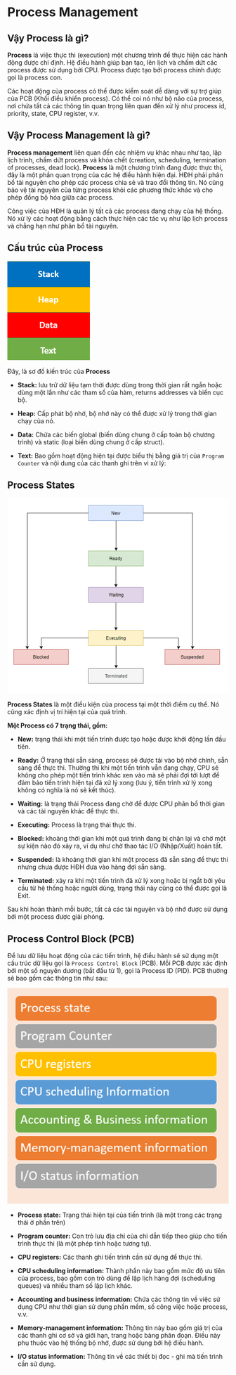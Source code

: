 # **Process Management**

## **Vậy Process là gì?**

**Process** là việc thực thi (execution) một chương trình để thực hiện các hành động được chỉ định. Hệ điều hành giúp bạn tạo, lên lịch và chấm dứt các process được sử dụng bởi CPU. Process được tạo bởi process chính được gọi là process con.

Các hoạt động của process có thể được kiểm soát dễ dàng với sự trợ giúp của PCB (Khối điều khiển process). Có thể coi nó như bộ não của process, nơi chứa tất cả các thông tin quan trọng liên quan đến xử lý như process id, priority, state, CPU register, v.v.

## **Vậy Process Management là gì?**

**Process management** liên quan đến các nhiệm vụ khác nhau như tạo, lập lịch trình, chấm dứt process và khóa chết (creation, scheduling, termination of processes, dead lock). **Process** là một chương trình đang được thực thi, đây là một phần quan trọng của các hệ điều hành hiện đại. HĐH phải phân bổ tài nguyên cho phép các process chia sẻ và trao đổi thông tin. Nó cũng bảo vệ tài nguyên của từng process khỏi các phương thức khác và cho phép đồng bộ hóa giữa các process.

Công việc của HĐH là quản lý tất cả các process đang chạy của hệ thống. Nó xử lý các hoạt động bằng cách thực hiện các tác vụ như lập lịch process và chẳng hạn như phân bổ tài nguyên.

## **Cấu trúc của Process**

!['Process achitecture'](./img/pcb-1.webp)

Đây, là sơ đồ kiến trúc của **Process**

- **Stack:** lưu trữ dữ liệu tạm thời được dùng trong thời gian rất ngắn hoặc dùng một lần như các tham số của hàm, returns addresses và biến cục bộ.

- **Heap:** Cấp phát bộ nhớ, bộ nhớ này có thể được xử lý trong thời gian chạy của nó.

- **Data:** Chứa các biến global (biến dùng chung ở cấp toàn bộ chương trình) và static (loại biến dùng chung ở cấp struct).

- **Text:** Bao gồm hoạt động hiện tại được biểu thị bằng giá trị của `Program Counter` và nội dung của các thanh ghi trên vi xử lý:

## **Process States**

!['process states'](./img//122319_0638_ProcessMana2.webp)

**Process States** là một điều kiện của process tại một thời điểm cụ thể. Nó cũng xác định vị trí hiện tại của quá trình.

**Một Process có 7 trạng thái, gồm:**

- **New:** trạng thái khi một tiến trình được tạo hoặc được khởi động lần đầu tiên.

- **Ready:** Ở trạng thái sẵn sàng, process sẽ được tải vào bộ nhớ chính, sẵn sàng để thực thi. Thường thì khi một tiến trình vẫn đang chạy, CPU sẽ không cho phép một tiến trình khác xen vào mà sẽ phải đợi tới lượt để đảm bảo tiến trình hiện tại đã xử lý xong (lưu ý, tiến trình xử lý xong không có nghĩa là nó sẽ kết thúc).

- **Waiting:** là trạng thái Process đang chờ để được CPU phân bổ thời gian và các tài nguyên khác để thực thi.

- **Executing:** Process là trạng thái thực thi.

- **Blocked:** khoảng thời gian khi một quá trình đang bị chặn lại và chờ một sự kiện nào đó xảy ra, ví dụ như chờ thao tác I/O (Nhập/Xuất) hoàn tất.

- **Suspended:** là khoảng thời gian khi một process đã sẵn sàng để thực thi nhưng chưa được HĐH đưa vào hàng đợi sẵn sàng.

- **Terminated:** xảy ra khi một tiến trình đã xử lý xong hoặc bị ngắt bởi yêu cầu từ hệ thống hoặc người dùng, trạng thái này cũng có thể được gọi là Exit.

Sau khi hoàn thành mỗi bước, tất cả các tài nguyên và bộ nhớ được sử dụng bởi một process được giải phóng.

## **Process Control Block (PCB)**

Để lưu dữ liệu hoạt động của các tiến trình, hệ điều hành sẽ sử dụng một cấu trúc dữ liệu gọi là `Process Control Block` (PCB). Mỗi PCB được xác định bởi một số nguyên dương (bắt đầu từ 1), gọi là Process ID (PID). PCB thường sẽ bao gồm các thông tin như sau:

!['PCB](img/122319_0638_ProcessMana3.webp)

- **Process state:** Trạng thái hiện tại của tiến trình (là một trong các trạng thái ở phần trên)

- **Program counter:** Con trỏ lưu địa chỉ của chỉ dẫn tiếp theo giúp cho tiến trình thực thi (là một phép tính hoặc tương tự).

- **CPU registers:** Các thanh ghi tiến trình cần sử dụng để thực thi.

- **CPU scheduling information:** Thành phần này bao gồm mức độ ưu tiên của process, bao gồm con trỏ dùng để lập lịch hàng đợi (scheduling queues) và nhiều tham số lập lịch khác.

- **Accounting and business information:** Chứa các thông tin về việc sử dụng CPU như thời gian sử dụng phần mềm, số công việc hoặc process, v.v.

- **Memory-management information:** Thông tin này bao gồm giá trị của các thanh ghi cơ sở và giới hạn, trang hoặc bảng phân đoạn. Điều này phụ thuộc vào hệ thống bộ nhớ, được sử dụng bởi hệ điều hành.

- **I/O status information:** Thông tin về các thiết bị đọc - ghi mà tiến trình cần sử dụng.
